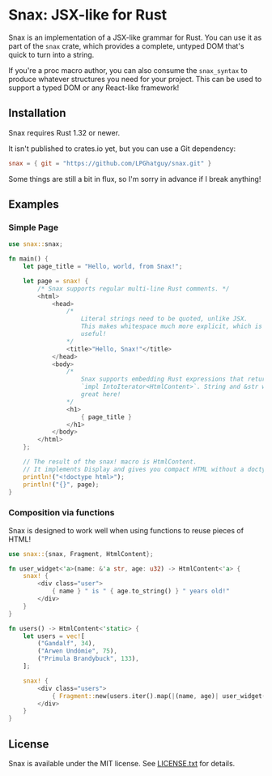 # Snax: JSX-like for Rust
Snax is an implementation of a JSX-like grammar for Rust. You can use it as
part of the `snax` crate, which provides a complete, untyped DOM that's
quick to turn into a string.

If you're a proc macro author, you can also consume the `snax_syntax` to
produce whatever structures you need for your project. This can be used to
support a typed DOM or any React-like framework!

## Installation
Snax requires Rust 1.32 or newer.

It isn't published to crates.io yet, but you can use a Git dependency:

```toml
snax = { git = "https://github.com/LPGhatguy/snax.git" }
```

Some things are still a bit in flux, so I'm sorry in advance if I break
anything!

## Examples

### Simple Page
```rust
use snax::snax;

fn main() {
    let page_title = "Hello, world, from Snax!";

    let page = snax! {
        /* Snax supports regular multi-line Rust comments. */
        <html>
            <head>
                /*
                    Literal strings need to be quoted, unlike JSX.
                    This makes whitespace much more explicit, which is
                    useful!
                */
                <title>"Hello, Snax!"</title>
            </head>
            <body>
                /*
                    Snax supports embedding Rust expressions that return
                    `impl IntoIterator<HtmlContent>`. String and &str work
                    great here!
                */
                <h1>
                    { page_title }
                </h1>
            </body>
        </html>
    };

    // The result of the snax! macro is HtmlContent.
    // It implements Display and gives you compact HTML without a doctype!
    println!("<!doctype html>");
    println!("{}", page);
}
```

### Composition via functions
Snax is designed to work well when using functions to reuse pieces of HTML!

```rust
use snax::{snax, Fragment, HtmlContent};

fn user_widget<'a>(name: &'a str, age: u32) -> HtmlContent<'a> {
    snax! {
        <div class="user">
            { name } " is " { age.to_string() } " years old!"
        </div>
    }
}

fn users() -> HtmlContent<'static> {
    let users = vec![
        ("Gandalf", 34),
        ("Arwen Undómie", 75),
        ("Primula Brandybuck", 133),
    ];

    snax! {
        <div class="users">
            { Fragment::new(users.iter().map(|(name, age)| user_widget(name, *age))) }
        </div>
    }
}
```

## License
Snax is available under the MIT license. See [LICENSE.txt](LICENSE.txt) for
details.